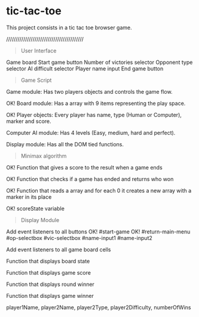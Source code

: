 # tic-tac-toe

This project consists in a tic tac toe browser game.

/////////////////////////////////////////

> User Interface

Game board
Start game button
Number of victories selector
Opponent type selector
AI difficult selector
Player name input
End game button

> Game Script

Game module: Has two players objects and controls the game flow.

OK! Board module: Has a array with 9 items representing the play space.

OK! Player objects: Every player has name, type (Human or Computer), marker and score.

Computer AI module: Has 4 levels (Easy, medium, hard and perfect).

Display module: Has all the DOM tied functions.

> Minimax algorithm

OK! Function that gives a score to the result when a game ends

OK! Function that checks if a game has ended and returns who won

OK! Function that reads a array and for each 0 it creates a new array with a marker in its place

OK! scoreState variable

> Display Module

Add event listeners to all buttons
OK! #start-game
OK! #return-main-menu
#op-selectbox
#vic-selectbox
#name-input1
#name-input2

Add event listeners to all game board cells

Function that displays board state

Function that displays game score

Function that displays round winner

Function that displays game winner

player1Name, player2Name, player2Type, player2Difficulty, numberOfWins